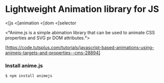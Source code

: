 # Lightweight Animation library for JS
<[js
<[animation
<[dom
<[selector

<°Anime.js is a simple abimation library that can be used to animate CSS properties and SVG pr DOM attributes.°>

[https://code.tutsplus.com/tutorials/javascript-based-animations-using-animejs-targets-and-properties--cms-28894]

### Install anime.js
```bash
$ npm install animejs
```
